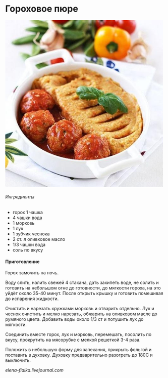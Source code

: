 # Гороховое пюре

![Гороховое пюре](../pics/f8b7d66ccf16.jpg)

###### Ингредиенты

* горох 1 чашка
* 4 чашки вода
* 1 морковь
* 1 лук
* 1 зубчик чеснока
* 2 ст. л оливковое масло
* 1/3 чашки вода
* соль по вкусу

#### Приготовление

Горох замочить на ночь.

Воду слить, налить свежей 4 стакана, дать закипеть воде, не солить и готовить на небольшом огне до готовности, до мягкости гороха, на это уйдёт около 35-40 минут. После открыть крышку и готовить помешивая до испарения жидкости.

Очистить и нарезать кружками морковь и отварить отдельно. Лук и чеснок очистить и мелко нарезать, обжарить на оливковом масле до румяного цвета. Добавить воды около 1/3 ст и потушить лук до мягкости.

Соединить вместе горох, лук и морковь, перемешать, посолить по вкусу, прокрутить на мясорубке с мелкой решеткой 3-4 раза.

Положить в небольшую форму для запекания, прикрыть фольгой и поставить в духовку. Духовку предварительно разогреть до 180С и выключить.

_elena-fialka.livejournal.com_
